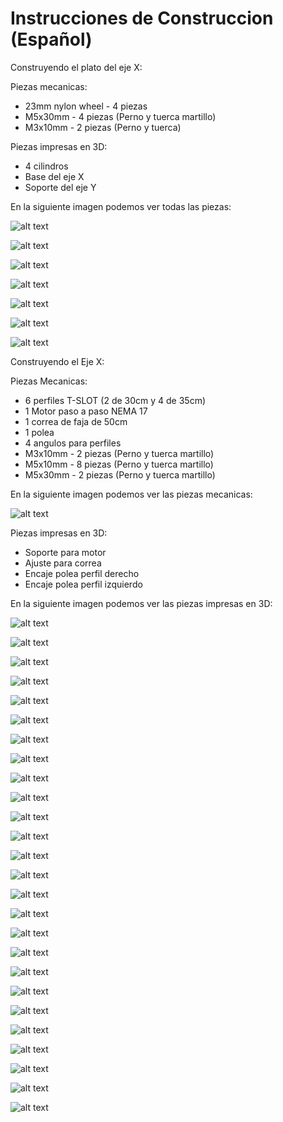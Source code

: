 # Instrucciones de Construccion (Español)

Construyendo el plato del eje X:

Piezas mecanicas:

- 23mm nylon wheel - 4 piezas
- M5x30mm - 4 piezas (Perno y tuerca martillo)
- M3x10mm - 2 piezas (Perno y tuerca)

Piezas impresas en 3D:
- 4 cilindros 
- Base del eje X
- Soporte del eje Y

En la siguiente imagen podemos ver todas las piezas:

![alt text](https://raw.githubusercontent.com/FOSH-following-demand/Micro_Manipulator/master/documentation/building/Fig.%2025.jpeg)

![alt text](https://raw.githubusercontent.com/FOSH-following-demand/Micro_Manipulator/master/documentation/building/Fig.%2026..jpeg)

![alt text](https://raw.githubusercontent.com/FOSH-following-demand/Micro_Manipulator/master/documentation/building/Fig.%2027..jpeg)

![alt text](https://raw.githubusercontent.com/FOSH-following-demand/Micro_Manipulator/master/documentation/building/Fig.%2028..jpeg)

![alt text](https://raw.githubusercontent.com/FOSH-following-demand/Micro_Manipulator/master/documentation/building/Fig.%2029..jpeg)

![alt text](https://raw.githubusercontent.com/FOSH-following-demand/Micro_Manipulator/master/documentation/building/Fig.%2030..jpeg)

![alt text](https://raw.githubusercontent.com/FOSH-following-demand/Micro_Manipulator/master/documentation/building/Fig.%2031..jpeg)


Construyendo el Eje X:

Piezas Mecanicas:

- 6 perfiles T-SLOT (2 de 30cm y 4 de 35cm)
- 1 Motor paso a paso NEMA 17
- 1 correa de faja de 50cm
- 1 polea
- 4 angulos para perfiles
- M3x10mm - 2 piezas (Perno y tuerca martillo)
- M5x10mm - 8 piezas (Perno y tuerca martillo)
- M5x30mm - 2 piezas (Perno y tuerca martillo)

En la siguiente imagen podemos ver las piezas mecanicas:

![alt text](https://raw.githubusercontent.com/FOSH-following-demand/Micro_Manipulator/master/documentation/building/Fig.1.jpeg)

Piezas impresas en 3D:

- Soporte para motor
- Ajuste para correa
- Encaje polea perfil derecho
- Encaje polea perfil izquierdo

En la siguiente imagen podemos ver las piezas impresas en 3D:

![alt text](https://raw.githubusercontent.com/FOSH-following-demand/Micro_Manipulator/master/documentation/building/Fig.%2024..jpeg)



![alt text](https://raw.githubusercontent.com/FOSH-following-demand/Micro_Manipulator/master/documentation/building/Fig.%202..jpeg)

![alt text](https://raw.githubusercontent.com/FOSH-following-demand/Micro_Manipulator/master/documentation/building/Fig.%203..jpeg)

![alt text](https://raw.githubusercontent.com/FOSH-following-demand/Micro_Manipulator/master/documentation/building/Fig.4..jpeg)

![alt text](https://raw.githubusercontent.com/FOSH-following-demand/Micro_Manipulator/master/documentation/building/Fig.%206..jpeg)

![alt text](https://raw.githubusercontent.com/FOSH-following-demand/Micro_Manipulator/master/documentation/building/FIG5.jpeg)

![alt text](https://raw.githubusercontent.com/FOSH-following-demand/Micro_Manipulator/master/documentation/building/Fig.7..jpeg)

![alt text](https://raw.githubusercontent.com/FOSH-following-demand/Micro_Manipulator/master/documentation/building/Fig.8..jpeg)

![alt text](https://raw.githubusercontent.com/FOSH-following-demand/Micro_Manipulator/master/documentation/building/Fig.9..jpeg)

![alt text](https://raw.githubusercontent.com/FOSH-following-demand/Micro_Manipulator/master/documentation/building/Fig.10..jpeg)

![alt text](https://raw.githubusercontent.com/FOSH-following-demand/Micro_Manipulator/master/documentation/building/Fig.11..jpeg)

![alt text](https://raw.githubusercontent.com/FOSH-following-demand/Micro_Manipulator/master/documentation/building/Fig.12..jpeg)

![alt text](https://raw.githubusercontent.com/FOSH-following-demand/Micro_Manipulator/master/documentation/building/Fig.13..jpeg)

![alt text](https://raw.githubusercontent.com/FOSH-following-demand/Micro_Manipulator/master/documentation/building/Fig.14..jpeg)

![alt text](https://raw.githubusercontent.com/FOSH-following-demand/Micro_Manipulator/master/documentation/building/Fig.15..jpeg)

![alt text](https://raw.githubusercontent.com/FOSH-following-demand/Micro_Manipulator/master/documentation/building/Fig.16..jpeg)

![alt text](https://raw.githubusercontent.com/FOSH-following-demand/Micro_Manipulator/master/documentation/building/Fig.17..jpeg)

![alt text](https://raw.githubusercontent.com/FOSH-following-demand/Micro_Manipulator/master/documentation/building/Fig.%2019.jpeg)

![alt text](https://raw.githubusercontent.com/FOSH-following-demand/Micro_Manipulator/master/documentation/building/Fig.%2020..jpeg)

![alt text](https://raw.githubusercontent.com/FOSH-following-demand/Micro_Manipulator/master/documentation/building/Fig.%2021..jpeg)

![alt text](https://raw.githubusercontent.com/FOSH-following-demand/Micro_Manipulator/master/documentation/building/Fig.%2022..jpeg)

![alt text](https://raw.githubusercontent.com/FOSH-following-demand/Micro_Manipulator/master/documentation/building/FIG25.jpeg)

![alt text](https://raw.githubusercontent.com/FOSH-following-demand/Micro_Manipulator/master/documentation/building/Fig.23..jpeg)

![alt text](https://raw.githubusercontent.com/FOSH-following-demand/Micro_Manipulator/master/documentation/building/Fig.%2032..jpeg)

![alt text](https://raw.githubusercontent.com/FOSH-following-demand/Micro_Manipulator/master/documentation/building/Fig.%2033..jpeg)

![alt text](https://raw.githubusercontent.com/FOSH-following-demand/Micro_Manipulator/master/documentation/building/Fig.%2034..jpeg)
